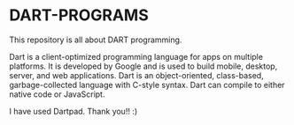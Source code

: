 # DART-PROGRAMS
This repository is all about DART programming. 

Dart is a client-optimized programming language for apps on multiple platforms. It is developed by Google and is used to build mobile, desktop, server, and web applications.
Dart is an object-oriented, class-based, garbage-collected language with C-style syntax. Dart can compile to either native code or JavaScript.

I have used Dartpad.
Thank you!!  :)
